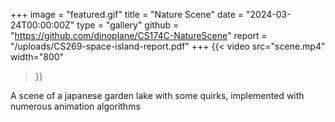 +++
image = "featured.gif"
title = "Nature Scene"
date = "2024-03-24T00:00:00Z"
type = "gallery"
github = "https://github.com/dinoplane/CS174C-NatureScene"
report = "/uploads/CS269-space-island-report.pdf"
+++
{{< video
  src="scene.mp4"
  width="800"
>}}

A scene of a japanese garden lake with some quirks, implemented with numerous animation algorithms

